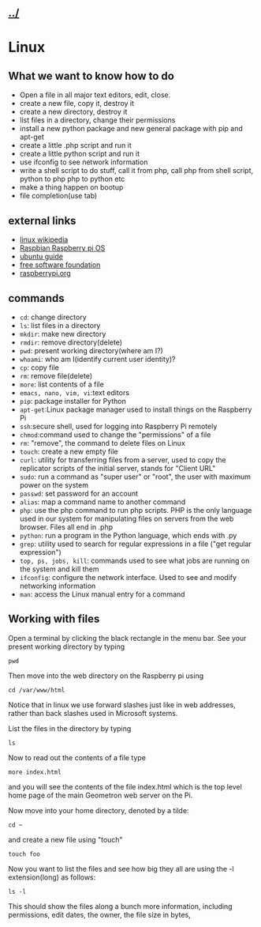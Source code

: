 ## [../](../)

#  Linux

## What we want to know how to do

 - Open a file in all major text editors, edit, close.
 - create a new file, copy it, destroy it
 - create a new directory, destroy it
 - list files in a directory, change their permissions
 - install a new python package and new general package with pip and apt-get
 - create a little .php script and run it
 - create a little python script and run it
 - use ifconfig to see network information
 - write a shell script to do stuff, call it from php, call php from shell script, python to php php to python etc
 - make a thing happen on bootup
 - file completion(use tab)


## external links

 - [linux wikipedia](https://en.wikipedia.org/wiki/Linux)
 - [Raspbian Raspberry pi OS](https://en.wikipedia.org/wiki/Raspberry_Pi_OS)
 - [ubuntu guide](https://ubuntu.com/tutorials/command-line-for-beginners#1-overview)
 - [free software foundation](https://www.fsf.org/)
 - [raspberrypi.org](https://www.raspberrypi.org/)

## commands

 - `cd`: change directory
 - `ls`: list files in a directory
 - `mkdir`: make new directory
 - `rmdir`: remove directory(delete)
 - `pwd`: present working directory(where am I?)
 - `whoami`: who am I(identify current user identity)? 
 - `cp`: copy file
 - `rm`: remove file(delete)
 - `more`: list contents of a file
 - `emacs, nano, vim, vi`:text editors
 - `pip`: package installer for Python
 - `apt-get`:Linux package manager used to install things on the Raspberry Pi
 - `ssh`:secure shell, used for logging into Raspberry Pi remotely
 - `chmod`:command used to change the "permissions" of a file
 - `rm`: "remove", the command to delete files on Linux
 - `touch`: create a new empty file 
 - `curl`: utility for transferring files from a server, used to copy the replicator scripts of the initial server, stands for "Client URL"
 - `sudo`: run a command as "super user" or "root", the user with maximum power on the system
 - `passwd`: set password for an account
 - `alias`: map a command name to another command
 - `php`: use the php command to run php scripts. PHP is the only language used in our system for manipulating files on servers from the web browser. Files all end in .php
 - `python`: run a program in the Python language, which ends with .py
 - `grep`: utility used to search for regular expressions in a file ("get regular expression")
 - `top, ps, jobs, kill`: commands used to see what jobs are running on the system and kill them
 - `ifconfig`: configure the network interface. Used to see and modify networking information
 - `man`: access the Linux manual entry for a command
 

## Working with files


Open a terminal by clicking the black rectangle in the menu bar.  See your present working directory by typing 

```
pwd
```

Then move into the web directory on the Raspberry pi using 

```
cd /var/www/html
```

Notice that in linux we use forward slashes just like in web addresses, rather than back slashes used in Microsoft systems.

List the files in the directory by typing 
```
ls
```
Now to read out the contents of a file type 
```
more index.html
```
and you will see the contents of the file index.html which is the top level home page of the main Geometron web server on the Pi.  

Now move into your home directory, denoted by a tilde:
```
cd ~
```
and create a new file using "touch"
```
touch foo
```
Now you want to list the files and see how big they all are using the -l extension(long) as follows:
```
ls -l
```
This should show the files along a bunch more information, including permissions, edit dates, the owner, the file size in bytes, 
